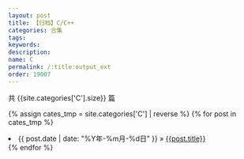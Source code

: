```yaml
---
layout: post
title: 【归档】C/C++
categories: 合集
tags:
keywords:
description:
name: C
permalink: /:title:output_ext
order: 19007
---
```



共 {{site.categories['C'].size}} 篇


{% assign cates_tmp =  site.categories['C'] |  reverse %}
{% for post in cates_tmp %}
  <li>
    <span>{{ post.date | date: "%Y年-%m月-%d日" }}</span> &raquo;
    <a href="{{ post.url }}" class="pjaxlink">{{post.title}}</a>
  </li>
{% endfor %}
